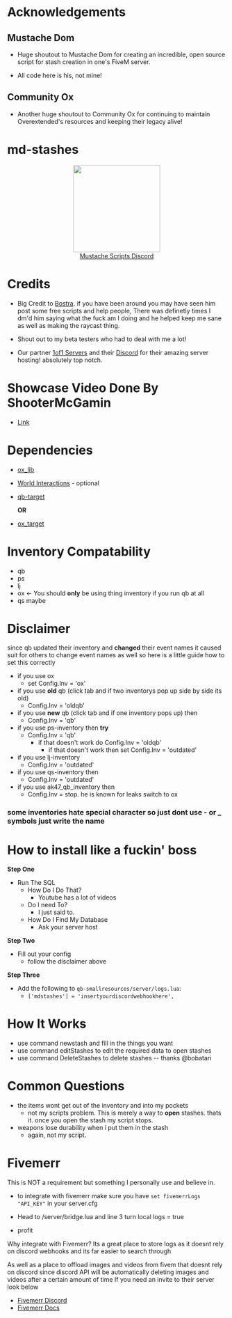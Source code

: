 <h1>Acknowledgements</h1>

<h2>Mustache Dom</h2>

- Huge shoutout to Mustache Dom for creating an incredible, open source script for stash creation in one's FiveM server.

- All code here is his, not mine!

<h2>Community Ox</h2>

- Another huge shoutout to Community Ox for continuing to maintain Overextended's resources and keeping their legacy alive!

<h1>md-stashes</h1>
<div align="center">
  <a href="https://discord.gg/sAMzrB4DDx">
    <img src="https://files.fivemerr.com/images/7ae3f8d3-60bc-4ec5-8502-93bb8a807eff.png" width =200px>
  </a><br>
  <a href="https://discord.gg/sAMzrB4DDx">Mustache Scripts Discord</a><br>
</div>

<h1>Credits</h1>

- Big Credit to [Bostra](https://discord.gg/5ncbwMNq). if you have been around you may have seen him post some free scripts and help people, There was definetly times I dm'd him saying what the fuck am I doing and he helped keep me sane as well as making the raycast thing.

- Shout out to my beta testers who had to deal with me a lot!

- Our partner [1of1 Servers]( https://1of1servers.com/) and their [Discord](https://discord.gg/1of1servers) for their amazing server hosting! absolutely top notch.

<h1>Showcase Video Done By ShooterMcGamin</h1>

- [Link](https://www.youtube.com/watch?v=N0zdbZ3CM9Y)

<h1>Dependencies</h1>

- [ox_lib](https://github.com/CommunityOx/ox_lib/releases)

- [World Interactions](https://github.com/darktrovx/interact) - optional

- [qb-target](https://github.com/qbcore-framework/qb-target)

  **OR**

- [ox_target](https://github.com/CommunityOx/ox_target)

<h1> Inventory Compatability </h1>

- qb
- ps
- lj
- ox <- You should **only** be using thing inventory if you run qb at all
- qs maybe

<h1> Disclaimer </h1>
since qb updated their inventory and <b>changed</b> their event names it caused suit for others to change event names as well so here is a little guide how to set this correctly

- if you use ox
  - set Config.Inv = 'ox'
- if you use **old** qb (click tab and if two inventorys pop up side by side its old)
  - Config.Inv = 'oldqb'
- if you use **new** qb (click tab and if one inventory pops up) then
  - Config.Inv = 'qb'
- if you use ps-inventory then **try**
  - Config.Inv = 'qb'
    - if that doesn't work do Config.Inv = 'oldqb'
      - if that doesn't work then set Config.Inv = 'outdated'
- if you use lj-inventory
  - Config.Inv = 'outdated'
- if you use qs-inventory then
  - Config.Inv = 'outdated'
- if you use ak47_qb_inventory then
  - Config.Inv = stop. he is known for leaks switch to ox

### some inventories hate special character so just dont use - or _ symbols just write the name

<h1>How to install like a fuckin' boss</h1>

<b> Step One </b>

- Run The SQL
  - How Do I Do That?
    - Youtube has a lot of videos
  - Do I need To?
    - I just said to.
  - How Do I Find My Database
    - Ask your server host

<b> Step Two </b>

- Fill out your config
  - follow the disclaimer above

<b> Step Three </b>

- Add the following to ```qb-smallresources/server/logs.lua```:
  - ```['mdstashes'] = 'insertyourdiscordwebhookhere',```

<p> </p>

<h1>How It Works</h1>

- use command newstash and fill in the things you want
- use command editStashes to edit the required data to open stashes
- use command DeleteStashes to delete stashes -- thanks @bobatari

<h1> Common Questions </h1>

- the items wont get out of the inventory and into my pockets
  - not my scripts problem. This is merely a way to **open** stashes. thats it. once you open the stash my script stops.
- weapons lose durability when i put them in the stash
  - again, not my script.

<h1>Fivemerr</h1>
This is NOT a requirement but something I personally use and believe in.

- to integrate with fivemerr make sure you have  ```set fivemerrLogs "API_KEY"```   in your server.cfg

- Head to /server/bridge.lua and line 3 turn local logs = true

- profit

Why integrate with Fivemerr? Its a great place to store logs as it doesnt rely on discord webhooks and its far easier to search through

As well as a place to offload images and videos from fivem that doesnt rely on discord since discord API will be automatically deleting images and videos after a certain amount of time If you need an invite to their server look below
- [Fivemerr Discord](https://discord.com/invite/fivemerr)
- [Fivemerr Docs](https://docs.fivemerr.com/)